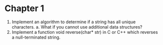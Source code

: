 # Chapter 1
  1. Implement an algorithm to determine if a string has all unique characters. 
    a. What if you cannot use additional data structures?
  2. Implement a function void reverse(char* str) in C or C++ which reverses a null-terminated string.